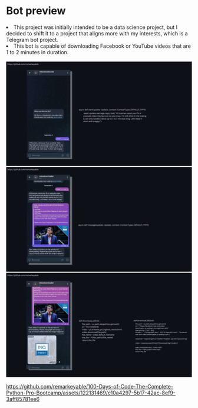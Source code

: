 <h1>Bot preview</h1>
<li>This project was initially intended to be a data science project, but I decided to shift it to a project that aligns more with my interests, which is a Telegram bot project.</li>
<li> This bot is capable of downloading Facebook or YouTube videos that are 1 to 2 minutes in duration. </li>
<br>


<kbd>
<img src="images/1.jpg">
</kbd>
<kbd>
<img src="images/2.jpg">
</kbd>
<kbd>
<img src="images/3.jpg">
</kbd>



https://github.com/remarkeyable/100-Days-of-Code-The-Complete-Python-Pro-Bootcamp/assets/122131469/c10a4297-5b17-42ac-8ef9-3aff85781ee6

